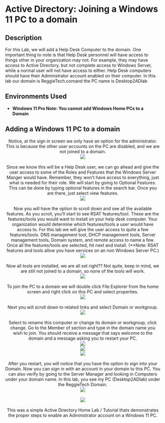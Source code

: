 
<h1>Active Directory: Joining a Windows 11 PC to a domain</h1>



<h2>Description</h2>
For this Lab, we will add a Help Desk Computer to the domain. One important thing to note is that Help Desk personnel will have access to things other in your organization may not. For example, they may have access to Active Directory, but not complete access to Windows Server, while a normal user will not have access to either. Help Desk computers should have their Administrator account enabled on their computer.  In this lab our domain is ReggieTech.comand the PC name is Desktop2ADlab
<br />




<h2>Environments Used </h2>

- <b>Windows 11 Pro  **Note: You cannot add Windows Home PCs to a Domain**</b> 

<h2> Adding a Windows 11 PC to a domain </h2>

<p align="center">
Notice, at the sign in screen we only have an option for the administrator. This is because the other user accounts on the PC are disabled, and we are not joined to a domain.<br/>
<img src="https://github.com/Rastallworth1/Joining-a-computer-to-a-Domain/blob/main/Join%20PC%201.png"/>
<br />


<br />
Since we know this will be a Help Desk user, we can go ahead and give the user access to some of the Roles and Features that the Windows Server Manger would have. Remember, they won’t have access to everything, just what is needed for their role.  We will start by going to Optional Features. This can be done by typing optional features in the search bar. Once you are there, just select view features.<br/>
<img src="https://github.com/Rastallworth1/Joining-a-computer-to-a-Domain/blob/main/join%20pc%202.png"/>
<br />


<br />
Now you will have the option to scroll down and see all the available features. As you scroll, you’ll start to see RSAT features/tool. These are the features/tools you would want to install on your help desk computer. Your organization would determine which features/tools a user would have access to. For this lab we will give the user access to quite a few features/tools. DNS management tool, DHCP management tools, Server management tools, Domain system, and remote access to name a few. Once all the features/tools are selected, hit next and install. (**Note: RSAT features and tools allow you have services on an non Windows Server PC.) <br/>
<img src="https://github.com/Rastallworth1/Joining-a-computer-to-a-Domain/blob/main/join%20pc%203.png"/>
<br />


<br />
Now all tools are installed, we are all set right?? Not quite, keep in mind, we are still not joined to a domain, so none of the tools will work. <br/>
<img src="https://github.com/Rastallworth1/Joining-a-computer-to-a-Domain/blob/main/PC%20join%204.png"/>
<br />


<br />
To join the PC to a domain we will double click File Explorer from the home screen and right click on this PC and select properties.  <br/>
<img src="https://github.com/Rastallworth1/Joining-a-computer-to-a-Domain/blob/main/join%20PC%205.png"/>
<br />



  <br />
Next you will scroll down to related links and select Domain or workgroup. <br/>
<img src="https://github.com/Rastallworth1/Joining-a-computer-to-a-Domain/blob/main/Join%20PC%206.png"/>
<br />


<br />
Select to rename this computer or change its domain or workgroup, click change. Go to the Member of section and type in the domain name you wish to join. You should receive a message that says welcome to the domain and a message asking you to restart your PC. <br/>
<img src="https://github.com/Rastallworth1/Joining-a-computer-to-a-Domain/blob/main/Join%20PC%207%20p1.png"/>
<br />
<img src="https://github.com/Rastallworth1/Joining-a-computer-to-a-Domain/blob/main/Join%20PC%207%20p2.png"/>
<br />
<img src="https://github.com/Rastallworth1/Joining-a-computer-to-a-Domain/blob/main/join%20pc%207%20p3.png"/>
<br />



<br />
After you restart, you will notice that you have the option to sign into your Domain. Now you can sign in with an account in your domain to this PC. You can also verify by going to the Server Manager and looking in Computers under your domain name. In this lab, you see my PC (Desktop2ADlab) under the ReggieTech Domain.  <br/>
<img src="https://github.com/Rastallworth1/Joining-a-computer-to-a-Domain/blob/main/Join%20PC%208%20pt%201.png"/>
<br />
<br/>
<img src="https://github.com/Rastallworth1/Joining-a-computer-to-a-Domain/blob/main/Join%20PC%208%20pt%201.png"/>
<br />




 
  
  


<br />
This was a simple Active Directory Home Lab / Tutorial thats demonstrates the proper steps to enable an Administrator account on a Windows 11 PC.<br/>
